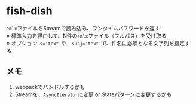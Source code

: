 # fish-dish

`emlx`ファイルをStreamで読み込み、ワンタイムパスワードを返す  
※ 標準入力を経由して、N件の`emlx`ファイル（フルパス）を受け取る  
※ オプション`-s='text'`や`--subj='text'`で、件名に必須となる文字列を指定する  

## メモ

1. webpackでバンドルするかも
1. Streamを、`AsyncIterator`に変更 or Stateパターンに変更するかも

